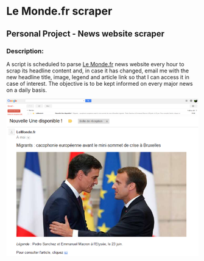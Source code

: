 Le Monde.fr scraper
===================

## Personal Project - News website scraper

### Description:

A script is scheduled to parse [Le Monde.fr](http://www.lemonde.fr) news website every hour to scrap its headline content and, in case it has changed, email me with the new headline title, image, legend and article link so that I can access it in case of interest. The objective is to be kept informed on every major news on a daily basis.

![Alt text](screenshot_1.PNG "Le Monde.fr scraper")
![Alt text](screenshot_2.PNG "Le Monde.fr scraper")